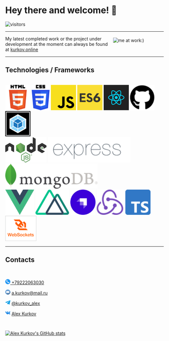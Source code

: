 
# Hey there and welcome! 👋

![visitors](https://visitor-badge.glitch.me/badge?page_id=alex-kurkov.alex-kurkov)

----

<img width="30%" alt="me at work:)" vspace="5" hspace="10" align="right" src="./icons/me.gif"><span>My latest completed work or the project under development at the moment can always be found at [kurkov.online](https://kurkov.online)

---


## Technologies / Frameworks

<br/>
<a href="https://developer.mozilla.org/en/docs/Web/Guide/HTML/HTML5"><img height="80" src="./icons/html.png"></a>
<a href="https://developer.mozilla.org/en/docs/Web/CSS"><img height="80" src="./icons/css.png"></a>
<a href="https://developer.mozilla.org/en/docs/Web/JavaScript"><img height="80" src="./icons/JS.png"></a>
<a href="https://en.wikipedia.org/wiki/ECMAScript#ES2015"><img height="80" src="./icons/ES6.png"></a>
<a href="https://reactjs.org/"><img height="80" src="./icons/React.png"></a>
<a href="https://github.com"><img height="80" src="./icons/github.png"></a>
<a href="https://webpack.js.org/"><img height="80" src="./icons/webpack.png"></a>
<br/>
<a href="https://nodejs.org/"><img height="80" src="./icons/NODEJS.png"></a>
<a href="https://expressjs.com"><img height="80" src="./icons/Expressjs.png"></a>
<a href="https://www.mongodb.com"><img height="80" src="./icons/mongo.png"></a>



<br/>
<a href="https://vuejs.org/"><img height="80" src="./icons/vuejs.png"></a>
<a href="https://nuxtjs.org/"><img height="80" src="./icons/nuxt.png"></a>
<a href="https://strapi.io/"><img height="80" src="./icons/strapi.png"></a>
<a href="https://redux.js.org/"><img height="80" src="./icons/redux.png"></a>
<a href="https://www.typescriptlang.org/"><img height="80" src="./icons/typescript.png"></a>
<a href="https://developer.mozilla.org/en/docs/Web/API/WebSocket"><img height="80" src="./icons/socket.png"></a>

---

## Contacts

<br>

<img height="16" src="./icons/telephone.png"/>[ +79222063030](tel:+79222063030 "Phone")

<img height="16" src="./icons/email.png"/> [ a.kurkov@mail.ru](mailto:alexkourkov@yandex.ru "Email")

<img height="16" src="./icons/telegram.png"/> [ @kurkov_alex](https://t.me/kurkov_alex "Telegram")


<img height="16" src="./icons/vk.png"/> [ Alex Kurkov](https://vk.com/kurkov__alex "VK Page")

<br>

[![Alex Kurkov's GitHub stats](https://github-readme-stats.vercel.app/api?username=alex-kurkov)](https://github.com/anuraghazra/github-readme-stats)
